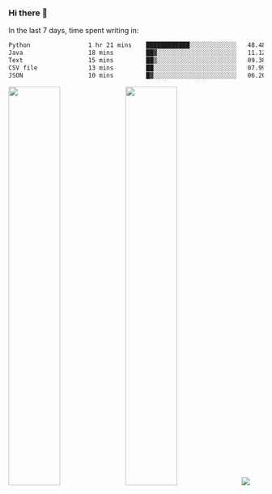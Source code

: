 ### Hi there 👋

In the last 7 days, time spent writing in:

<!--START_SECTION:waka-->

```txt
Python                1 hr 21 mins    ████████████░░░░░░░░░░░░░   48.48 %
Java                  18 mins         ██▓░░░░░░░░░░░░░░░░░░░░░░   11.12 %
Text                  15 mins         ██▒░░░░░░░░░░░░░░░░░░░░░░   09.38 %
CSV file              13 mins         ██░░░░░░░░░░░░░░░░░░░░░░░   07.99 %
JSON                  10 mins         █▓░░░░░░░░░░░░░░░░░░░░░░░   06.26 %
```

<!--END_SECTION:waka-->

<img src="https://wakatime.com/share/@jimtje/5d0c92de-08f8-4a72-8f2f-6a9693d1e318.svg" width=45% height=45%> <img src="https://wakatime.com/share/@jimtje/501498ae-bda5-4da7-a89d-b40bcdd5556d.svg" width=45% height=45%>
![](https://hit.yhype.me/github/profile?user_id=43537315)
